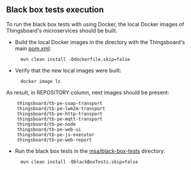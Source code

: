 
## Black box tests execution
To run the black box tests with using Docker, the local Docker images of Thingsboard's microservices should be built. <br />
- Build the local Docker images in the directory with the Thingsboard's main [pom.xml](./../../pom.xml):
        
        mvn clean install -Ddockerfile.skip=false
- Verify that the new local images were built: 

        docker image ls
As result, in REPOSITORY column, next images should be present:
        
        thingsboard/tb-pe-coap-transport
        thingsboard/tb-pe-lwm2m-transport
        thingsboard/tb-pe-http-transport
        thingsboard/tb-pe-mqtt-transport
        thingsboard/tb-pe-node
        thingsboard/tb-pe-web-ui
        thingsboard/tb-pe-js-executor
        thingsboard/tb-pe-web-report

- Run the black box tests in the [msa/black-box-tests](../black-box-tests) directory:

        mvn clean install -DblackBoxTests.skip=false



